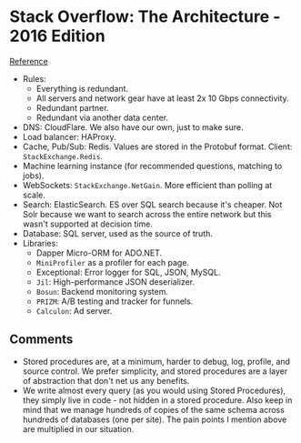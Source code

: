 # Stack Overflow: The Architecture - 2016 Edition
[Reference](https://nickcraver.com/blog/2016/02/17/stack-overflow-the-architecture-2016-edition/)

- Rules:
  - Everything is redundant.
  - All servers and network gear have at least 2x 10 Gbps connectivity.
  - Redundant partner.
  - Redundant via another data center.
- DNS: CloudFlare. We also have our own, just to make sure.
- Load balancer: HAProxy.
- Cache, Pub/Sub: Redis. Values are stored in the Protobuf format. Client: `StackExchange.Redis`.
- Machine learning instance (for recommended questions, matching to jobs).
- WebSockets: `StackExchange.NetGain`. More efficient than polling at scale.
- Search: ElasticSearch. ES over SQL search because it's cheaper. Not Solr because we want to search across the entire network but this wasn't supported at decision time.
- Database: SQL server, used as the source of truth.
- Libraries:
  - Dapper Micro-ORM for ADO.NET.
  - `MiniProfiler` as a profiler for each page.
  - Exceptional: Error logger for SQL, JSON, MySQL.
  - `Jil`: High-performance JSON deserializer.
  - `Bosun`: Backend monitoring system.
  - `PRIZM`: A/B testing and tracker for funnels.
  - `Calculon`: Ad server.

## Comments

- Stored procedures are, at a minimum, harder to debug, log, profile, and source control. We prefer simplicity, and stored procedures are a layer of abstraction that don't net us any benefits.
- We write almost every query (as you would using Stored Procedures), they simply live in code - not hidden in a stored procedure. Also keep in mind that we manage hundreds of copies of the same schema across hundreds of databases (one per site). The pain points I mention above are multiplied in our situation.
